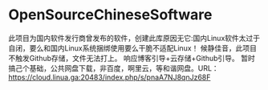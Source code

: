 # OpenSourceChineseSoftware
此项目为国内软件发行商曾发布的软件，创建此库原因无它:国内Linux软件太过于自闭，要么和国内Linux系统捆绑使用要么干脆不适配Linux！
   候静佳音，此项目不触发Github存储，文件无法打上。 响应博客引导+云存储+Github引导。
   暂时搞己个基础，公共网盘下载，非百度，啊里云，等和谐网盘。URL：https://cloud.linua.ga:20483/index.php/s/pnaA7NJ8qnJz68F
